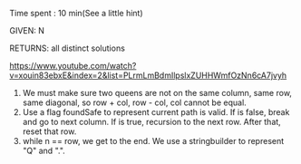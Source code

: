Time spent : 10 min(See a little hint)

GIVEN: N

RETURNS: all distinct solutions

https://www.youtube.com/watch?v=xouin83ebxE&index=2&list=PLrmLmBdmIlpslxZUHHWmfOzNn6cA7jvyh

1. We must make sure two queens are not on the same column, same row, same diagonal, so row + col, row - col, col cannot be equal.
2. Use a flag foundSafe to represent current path is valid. If is false, break and go to next column. If is true, recursion to the next row. After that, reset that row.
3. while n == row, we get to the end. We use a stringbuilder to represent "Q" and ".".